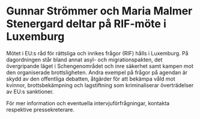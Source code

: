 # Gunnar Strömmer och Maria Malmer Stenergard deltar på RIF-möte i Luxemburg

Mötet i EU:s råd för rättsliga och inrikes frågor (RIF) hålls i Luxemburg. På dagordningen står bland annat asyl\- och migrationspakten, det övergripande läget i Schengenområdet och inre säkerhet samt kampen mot den organiserade brottsligheten. Andra exempel på frågor på agendan är skydd av den offentliga debatten, åtgärder för att bekämpa våld mot kvinnor, brottsbekämpning och lagstiftning som kriminaliserar överträdelser av EU:s sanktioner.

För mer information och eventuella intervjuförfrågningar, kontakta respektive pressekreterare.
